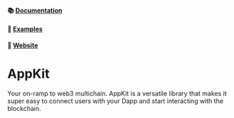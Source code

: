 #### 📚 [Documentation](https://docs.walletconnect.com/2.0/appkit/about)

#### 🔎 [Examples](https://github.com/reown-com/appkit-examples)

#### 🔗 [Website](https://reown.com/appkit)

# AppKit

Your on-ramp to web3 multichain. AppKit is a versatile library that makes it super easy to connect users with your Dapp and start interacting with the blockchain.
